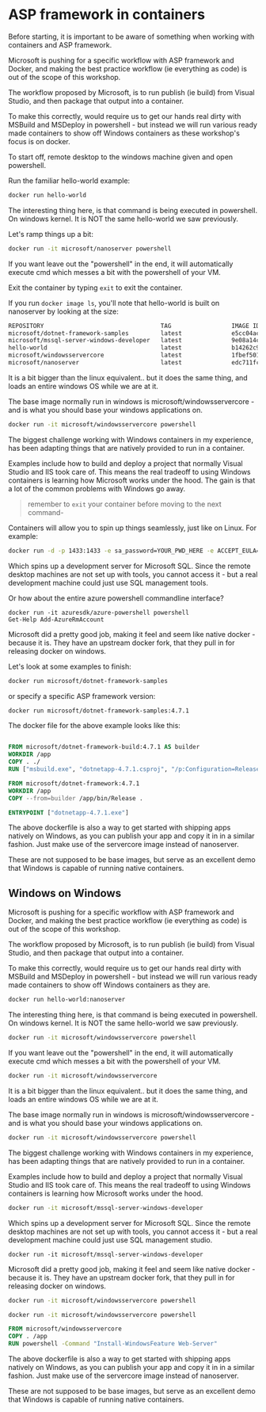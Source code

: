 # ASP framework in containers

Before starting, it is important to be aware of something when working with containers and ASP
framework.

Microsoft is pushing for a specific workflow with ASP framework and Docker, and making the best
practice workflow (ie everything as code) is out of the scope of this workshop.

The workflow proposed by Microsoft, is to run publish (ie build) from Visual Studio, and then
package that output into a container.

To make this correctly, would require us to get our hands real dirty with MSBuild and MSDeploy in
powershell - but instead we will run various ready made containers to show off Windows containers
as these workshop's focus is on docker.

To start off, remote desktop to the windows machine given and open powershell.

Run the familiar hello-world example:

```bash
docker run hello-world
```

The interesting thing here, is that command is being executed in powershell. On windows kernel. It
is NOT the same hello-world we saw previously.

Let's ramp things up a bit:

```bash
docker run -it microsoft/nanoserver powershell
```

If you want leave out the "powershell" in the end, it will automatically execute cmd which messes a
bit with the powershell of your VM.

Exit the container by typing `exit` to exit the container.

If you run `docker image ls`, you'll note that hello-world is built on nanoserver by looking at the size:

```bash
REPOSITORY                                 TAG                 IMAGE ID            CREATED             SIZE
microsoft/dotnet-framework-samples         latest              e5cc04acc880        13 hours ago        12.4GB
microsoft/mssql-server-windows-developer   latest              9e08a14c562e        3 days ago          11.6GB
hello-world                                latest              b14262c9a790        2 weeks ago         1.1GB
microsoft/windowsservercore                latest              1fbef5019583        3 weeks ago         10.4GB
microsoft/nanoserver                       latest              edc711fca788        3 weeks ago         1.1GB
```

It is a bit bigger than the linux equivalent.. but it does the same thing, and loads an entire
windows OS while we are at it.

The base image normally run in windows is microsoft/windowsservercore - and is what you should base
your windows applications on.

```bash
docker run -it microsoft/windowsservercore powershell
```

The biggest challenge working with Windows containers in my experience, has been adapting things
that are natively provided to run in a container.

Examples include how to build and deploy a project that normally Visual Studio and IIS took care of.
This means the real tradeoff to using Windows containers is learning how Microsoft works under the
hood. The gain is that a lot of the common problems with Windows go away.

> remember to `exit` your container before moving to the next command-

Containers will allow you to spin up things seamlessly, just like on Linux. For example:

```bash
docker run -d -p 1433:1433 -e sa_password=YOUR_PWD_HERE -e ACCEPT_EULA=Y microsoft/mssql-server-windows-developer
```

Which spins up a development server for Microsoft SQL. Since the remote desktop machines are not set
up with tools, you cannot access it - but a real development machine could just use SQL management
tools.

Or how about the entire azure powershell commandline interface?

```shell
docker run -it azuresdk/azure-powershell powershell
Get-Help Add-AzureRmAccount
```

Microsoft did a pretty good job, making it feel and seem like native docker - because it is. They
have an upstream docker fork, that they pull in for releasing docker on windows.

Let's look at some examples to finish:

```bash
docker run microsoft/dotnet-framework-samples
```

or specify a specific ASP framework version:

```bash
docker run microsoft/dotnet-framework-samples:4.7.1
```

The docker file for the above example looks like this:

```dockerfile

FROM microsoft/dotnet-framework-build:4.7.1 AS builder
WORKDIR /app
COPY . ./
RUN ["msbuild.exe", "dotnetapp-4.7.1.csproj", "/p:Configuration=Release"]

FROM microsoft/dotnet-framework:4.7.1
WORKDIR /app
COPY --from=builder /app/bin/Release .

ENTRYPOINT ["dotnetapp-4.7.1.exe"]
```

The above dockerfile is also a way to get started with shipping apps natively on Windows, as you can
publish your app and copy it in in a similar fashion. Just make use of the servercore image instead
of nanoserver.

These are not supposed to be base images, but serve as an excellent demo that Windows is capable of
running native containers.

## Windows on Windows

Microsoft is pushing for a specific workflow with ASP framework and Docker, and making the best
practice workflow (ie everything as code) is out of the scope of this workshop.

The workflow proposed by Microsoft, is to run publish (ie build) from Visual Studio, and then
package that output into a container.

To make this correctly, would require us to get our hands real dirty with MSBuild and MSDeploy in
powershell - but instead we will run various ready made containers to show off Windows containers
as they are.

```bash
docker run hello-world:nanoserver
```

The interesting thing here, is that command is being executed in powershell. On windows kernel. It
is NOT the same hello-world we saw previously.

```bash
docker run -it microsoft/windowsservercore powershell
```

If you want leave out the "powershell" in the end, it will automatically execute cmd which messes a
bit with the powershell of your VM.

```bash
docker run -it microsoft/windowsservercore
```

It is a bit bigger than the linux equivalent.. but it does the same thing, and loads an entire
windows OS while we are at it.

The base image normally run in windows is microsoft/windowsservercore - and is what you should base
your windows applications on.

```bash
docker run -it microsoft/windowsservercore powershell
```

The biggest challenge working with Windows containers in my experience, has been adapting things
that are natively provided to run in a container.

Examples include how to build and deploy a project that normally Visual Studio and IIS took care of.
This means the real tradeoff to using Windows containers is learning how Microsoft works under the
hood.

```bash
docker run -it microsoft/mssql-server-windows-developer
```

Which spins up a development server for Microsoft SQL. Since the remote desktop machines are not set
up with tools, you cannot access it - but a real development machine could just use SQL management
studio.

```shell
docker run -it microsoft/mssql-server-windows-developer
```

Microsoft did a pretty good job, making it feel and seem like native docker - because it is. They
have an upstream docker fork, that they pull in for releasing docker on windows.

```bash
docker run -it microsoft/windowsservercore powershell
```

```bash
docker run -it microsoft/windowsservercore powershell
```

```dockerfile
FROM microsoft/windowsservercore
COPY . /app
RUN powershell -Command "Install-WindowsFeature Web-Server"
```

The above dockerfile is also a way to get started with shipping apps natively on Windows, as you can
publish your app and copy it in in a similar fashion. Just make use of the servercore image instead
of nanoserver.

These are not supposed to be base images, but serve as an excellent demo that Windows is capable of
running native containers.
